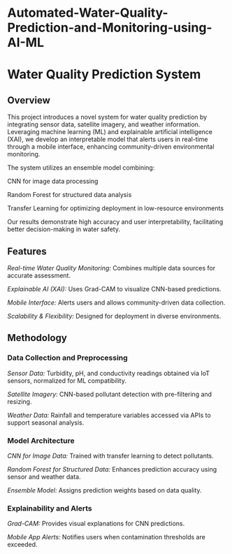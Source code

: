 # Automated-Water-Quality-Prediction-and-Monitoring-using-AI-ML
# Water Quality Prediction System

## Overview

This project introduces a novel system for water quality prediction by integrating sensor data, satellite imagery, and weather information. Leveraging machine learning (ML) and explainable artificial intelligence (XAI), we develop an interpretable model that alerts users in real-time through a mobile interface, enhancing community-driven environmental monitoring.

The system utilizes an ensemble model combining:

CNN for image data processing

Random Forest for structured data analysis

Transfer Learning for optimizing deployment in low-resource environments

Our results demonstrate high accuracy and user interpretability, facilitating better decision-making in water safety.

## Features

*Real-time Water Quality Monitoring:* Combines multiple data sources for accurate assessment.

*Explainable AI (XAI):* Uses Grad-CAM to visualize CNN-based predictions.

*Mobile Interface:* Alerts users and allows community-driven data collection.

*Scalability & Flexibility:* Designed for deployment in diverse environments.

## Methodology

### Data Collection and Preprocessing

*Sensor Data:* Turbidity, pH, and conductivity readings obtained via IoT sensors, normalized for ML compatibility.

*Satellite Imagery:* CNN-based pollutant detection with pre-filtering and resizing.

*Weather Data:* Rainfall and temperature variables accessed via APIs to support seasonal analysis.

### Model Architecture

*CNN for Image Data:* Trained with transfer learning to detect pollutants.

*Random Forest for Structured Data:* Enhances prediction accuracy using sensor and weather data.

*Ensemble Model:* Assigns prediction weights based on data quality.

### Explainability and Alerts

*Grad-CAM:* Provides visual explanations for CNN predictions.

*Mobile App Alerts:* Notifies users when contamination thresholds are exceeded.
